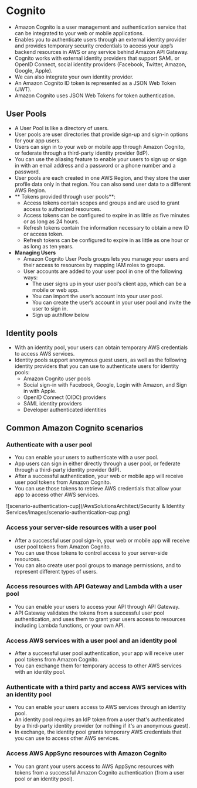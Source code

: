 # Cognito 
- Amazon Cognito is a user management and authentication service that can be integrated to your web or mobile applications.
- Enables you to authenticate users through an external identity provider and provides temporary security credentials to 
  access your app’s backend resources in AWS or any service behind Amazon API Gateway.
- Cognito works with external identity providers that support SAML or OpenID Connect, social identity providers (Facebook, Twitter, Amazon, Google, Apple).
- We can also integrate your own identity provider.
- An Amazon Cognito ID token is represented as a JSON Web Token (JWT). 
- Amazon Cognito uses JSON Web Tokens for token authentication.

## User Pools
- A User Pool is like a directory of users.
- User pools are user directories that provide sign-up and sign-in options for your app users.
- Users can sign in to your web or mobile app through Amazon Cognito, or federate through a third-party identity provider (IdP).
- You can use the aliasing feature to enable your users to sign up or sign in with an email address and a password or a phone number and a password.
- User pools are each created in one AWS Region, and they store the user profile data only in that region. You can also send user data to a different AWS Region.
- ** Tokens provided through user pools**:
  - Access tokens contain scopes and groups and are used to grant access to authorized resources. 
  - Access tokens can be configured to expire in as little as five minutes or as long as 24 hours.
  - Refresh tokens contain the information necessary to obtain a new ID or access token. 
  - Refresh tokens can be configured to expire in as little as one hour or as long as ten years.
- **Managing Users**
  - Amazon Cognito User Pools groups lets you manage your users and their access to resources by mapping IAM roles to groups.
  - User accounts are added to your user pool in one of the following ways:
    - The user signs up in your user pool’s client app, which can be a mobile or web app.
    - You can import the user’s account into your user pool.
    - You can create the user’s account in your user pool and invite the user to sign in.
    - Sign up authflow below

## Identity pools
- With an identity pool, your users can obtain temporary AWS credentials to access AWS services.
- Identity pools support anonymous guest users, as well as the following identity providers that you can use to authenticate users for identity pools:
  - Amazon Cognito user pools
  - Social sign-in with Facebook, Google, Login with Amazon, and Sign in with Apple.
  - OpenID Connect (OIDC) providers
  - SAML identity providers
  - Developer authenticated identities
## Common Amazon Cognito scenarios
### Authenticate with a user pool
- You can enable your users to authenticate with a user pool. 
- App users can sign in either directly through a user pool, or federate through a third-party identity provider (IdP).
- After a successful authentication, your web or mobile app will receive user pool tokens from Amazon Cognito.
- You can use those tokens to retrieve AWS credentials that allow your app to access other AWS services.

 ![scenario-authentication-cup](/AwsSolutionsArchitect/Security & Identity Services/images/scenario-authentication-cup.png)
 
### Access your server-side resources with a user pool
- After a successful user pool sign-in, your web or mobile app will receive user pool tokens from Amazon Cognito. 
- You can use those tokens to control access to your server-side resources. 
- You can also create user pool groups to manage permissions, and to represent different types of users.
### Access resources with API Gateway and Lambda with a user pool
- You can enable your users to access your API through API Gateway. 
- API Gateway validates the tokens from a successful user pool authentication, 
  and uses them to grant your users access to resources including Lambda functions, or your own API.
### Access AWS services with a user pool and an identity pool
- After a successful user pool authentication, your app will receive user pool tokens from Amazon Cognito. 
- You can exchange them for temporary access to other AWS services with an identity pool. 
### Authenticate with a third party and access AWS services with an identity pool
- You can enable your users access to AWS services through an identity pool. 
- An identity pool requires an IdP token from a user that's authenticated by a third-party identity provider (or nothing if it's an anonymous guest).
- In exchange, the identity pool grants temporary AWS credentials that you can use to access other AWS services.
### Access AWS AppSync resources with Amazon Cognito
- You can grant your users access to AWS AppSync resources with tokens from a successful Amazon Cognito authentication (from a user pool or an identity pool).
